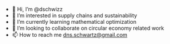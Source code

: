 - 👋 Hi, I’m @dschwizz
- 👀 I’m interested in supply chains and sustainability
- 🌱 I’m currently learning mathematical optimization
- 💞️ I’m looking to collaborate on circular economy related work
- 📫 How to reach me dns.schwartz@gmail.com

<!---
dschwizz/dschwizz is a ✨ special ✨ repository because its `README.md` (this file) appears on your GitHub profile.
You can click the Preview link to take a look at your changes.
--->
